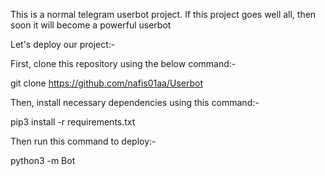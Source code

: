 This is a normal telegram userbot project. If this project goes well all, then soon it will become a powerful userbot

Let's deploy our project:-

First, clone this repository using the below command:-

git clone https://github.com/nafis01aa/Userbot

Then, install necessary dependencies using this command:-

pip3 install -r requirements.txt

Then run this command to deploy:-

python3 -m Bot
